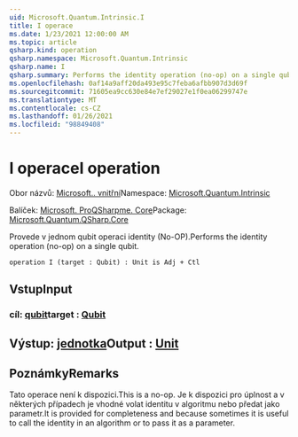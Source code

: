 ```yaml
---
uid: Microsoft.Quantum.Intrinsic.I
title: I operace
ms.date: 1/23/2021 12:00:00 AM
ms.topic: article
qsharp.kind: operation
qsharp.namespace: Microsoft.Quantum.Intrinsic
qsharp.name: I
qsharp.summary: Performs the identity operation (no-op) on a single qubit.
ms.openlocfilehash: 0af14a9aff20da493e95c7feba6afbb907d3d69f
ms.sourcegitcommit: 71605ea9cc630e84e7ef29027e1f0ea06299747e
ms.translationtype: MT
ms.contentlocale: cs-CZ
ms.lasthandoff: 01/26/2021
ms.locfileid: "98849408"
---
```

# <a name="i-operation"></a><span data-ttu-id="b6725-102">I operace</span><span class="sxs-lookup"><span data-stu-id="b6725-102">I operation</span></span>

<span data-ttu-id="b6725-103">Obor názvů: [Microsoft.. vnitřní](xref:Microsoft.Quantum.Intrinsic)</span><span class="sxs-lookup"><span data-stu-id="b6725-103">Namespace: [Microsoft.Quantum.Intrinsic](xref:Microsoft.Quantum.Intrinsic)</span></span>

<span data-ttu-id="b6725-104">Balíček: [Microsoft. ProQSharpme. Core](https://nuget.org/packages/Microsoft.Quantum.QSharp.Core)</span><span class="sxs-lookup"><span data-stu-id="b6725-104">Package: [Microsoft.Quantum.QSharp.Core](https://nuget.org/packages/Microsoft.Quantum.QSharp.Core)</span></span>


<span data-ttu-id="b6725-105">Provede v jednom qubit operaci identity (No-OP).</span><span class="sxs-lookup"><span data-stu-id="b6725-105">Performs the identity operation (no-op) on a single qubit.</span></span>

```qsharp
operation I (target : Qubit) : Unit is Adj + Ctl
```


## <a name="input"></a><span data-ttu-id="b6725-106">Vstup</span><span class="sxs-lookup"><span data-stu-id="b6725-106">Input</span></span>

### <a name="target--qubit"></a><span data-ttu-id="b6725-107">cíl: [qubit](xref:microsoft.quantum.lang-ref.qubit)</span><span class="sxs-lookup"><span data-stu-id="b6725-107">target : [Qubit](xref:microsoft.quantum.lang-ref.qubit)</span></span>





## <a name="output--unit"></a><span data-ttu-id="b6725-108">Výstup: [jednotka](xref:microsoft.quantum.lang-ref.unit)</span><span class="sxs-lookup"><span data-stu-id="b6725-108">Output : [Unit](xref:microsoft.quantum.lang-ref.unit)</span></span>



## <a name="remarks"></a><span data-ttu-id="b6725-109">Poznámky</span><span class="sxs-lookup"><span data-stu-id="b6725-109">Remarks</span></span>

<span data-ttu-id="b6725-110">Tato operace není k dispozici.</span><span class="sxs-lookup"><span data-stu-id="b6725-110">This is a no-op.</span></span> <span data-ttu-id="b6725-111">Je k dispozici pro úplnost a v některých případech je vhodné volat identitu v algoritmu nebo předat jako parametr.</span><span class="sxs-lookup"><span data-stu-id="b6725-111">It is provided for completeness and because sometimes it is useful to call the identity in an algorithm or to pass it as a parameter.</span></span>